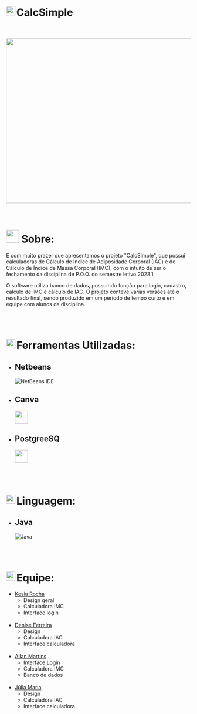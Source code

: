 # <img align="left" src="https://media2.giphy.com/media/QssGEmpkyEOhBCb7e1/giphy.gif?cid=ecf05e47a0n3gi1bfqntqmob8g9aid1oyj2wr3ds3mg700bl&rid=giphy.gif" width ="25"> CalcSimple
<br>
</br>

<div align= center>
<img height = 450 width = 850 src= "https://github.com/Allan-Drip/Calculadoras/assets/124710256/f076c07d-e9f9-41cd-ab6f-bc44f657ffe0"/>
</div>
<br>
</br>

# <img src="https://media.giphy.com/media/iY8CRBdQXODJSCERIr/giphy.gif" width="35"><b> Sobre: </b>
  
<p>
  É com muito prazer que apresentamos o projeto "CalcSimple", que possui calculadoras de Cálculo de Indice de Adiposidade Corporal (IAC) e de Cálculo de Índice de Massa Corporal (IMC), com  o intuito de ser o fechamento da disciplina de P.O.O. do semestre letivo 2023.1
</p>
  
<p>
  O software utiliza banco de dados, possuindo função para login, cadastro, cálculo de IMC e cálculo de IAC. O projeto conteve várias versões até o resultado final, sendo produzido em um período de tempo curto e em equipe com alunos da disciplina.
  </p>
  
<br>
</br>

  # <img align="left" src="https://media2.giphy.com/media/QssGEmpkyEOhBCb7e1/giphy.gif?cid=ecf05e47a0n3gi1bfqntqmob8g9aid1oyj2wr3ds3mg700bl&rid=giphy.gif" width ="25">Ferramentas Utilizadas:
  
  * ## Netbeans
     ![NetBeans IDE](https://img.shields.io/badge/NetBeansIDE-1B6AC6.svg?style=for-the-badge&logo=apache-netbeans-ide&logoColor=white)
  * ## Canva
    <img src="https://github.com/Wladison-Maciel/AplicativoCalculadora/assets/124710256/214990a1-f590-4f9b-ade4-fb82f5eaaace" width="35">
  
  * ## PostgreeSQ
     <img src="https://github.com/Wladison-Maciel/AplicativoCalculadora/assets/124710256/4a2e15ef-3e49-4f6f-b47f-8da666f3fc9b" width="35">


<br>
</br>

# <img align="left" src="https://media2.giphy.com/media/QssGEmpkyEOhBCb7e1/giphy.gif?cid=ecf05e47a0n3gi1bfqntqmob8g9aid1oyj2wr3ds3mg700bl&rid=giphy.gif" width ="25">Linguagem:

* ## Java 
   ![Java](https://img.shields.io/badge/java-%23ED8B00.svg?style=for-the-badge&logo=openjdk&logoColor=white)

<br>
</br>

# <img align="left" src="https://media2.giphy.com/media/QssGEmpkyEOhBCb7e1/giphy.gif?cid=ecf05e47a0n3gi1bfqntqmob8g9aid1oyj2wr3ds3mg700bl&rid=giphy.gif" width ="25">Equipe:

* [Kesia Rocha](https://github.com/KesiaRocha)
  - Design geral
  - Calculadora IMC
  - Interface login
<br></br>
* [Denise Ferreira](https://github.com/DeniseFer)
  - Design
  - Calculadora IAC
  - Interface calculadora
<br></br>
* [Allan Martins](https://github.com/Allan-Drip)
  - Interface Login
  - Calculadora IMC
  - Banco de dados
<br></br>
* [Júlia Maria](https://github.com/Julia-maria56)
  - Design
  - Calculadora IAC
  - Interface calculadora


